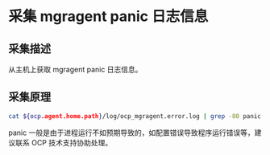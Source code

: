 # 采集 mgragent panic 日志信息

## 采集描述

从主机上获取 mgragent panic 日志信息。

## 采集原理

```bash
cat ${ocp.agent.home.path}/log/ocp_mgragent.error.log | grep -80 panic || true
```

panic 一般是由于进程运行不如预期导致的，如配置错误导致程序运行错误等，建议联系 OCP 技术支持协助处理。
